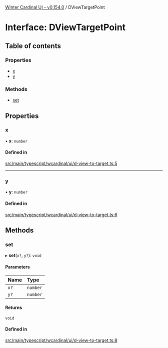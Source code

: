 [Winter Cardinal UI - v0.154.0](../index.md) / DViewTargetPoint

# Interface: DViewTargetPoint

## Table of contents

### Properties

- [x](DViewTargetPoint.md#x)
- [y](DViewTargetPoint.md#y)

### Methods

- [set](DViewTargetPoint.md#set)

## Properties

### x

• **x**: `number`

#### Defined in

[src/main/typescript/wcardinal/ui/d-view-to-target.ts:5](https://github.com/winter-cardinal/winter-cardinal-ui/blob/v0.154.0/src/main/typescript/wcardinal/ui/d-view-to-target.ts#L5)

___

### y

• **y**: `number`

#### Defined in

[src/main/typescript/wcardinal/ui/d-view-to-target.ts:6](https://github.com/winter-cardinal/winter-cardinal-ui/blob/v0.154.0/src/main/typescript/wcardinal/ui/d-view-to-target.ts#L6)

## Methods

### set

▸ **set**(`x?`, `y?`): `void`

#### Parameters

| Name | Type |
| :------ | :------ |
| `x?` | `number` |
| `y?` | `number` |

#### Returns

`void`

#### Defined in

[src/main/typescript/wcardinal/ui/d-view-to-target.ts:8](https://github.com/winter-cardinal/winter-cardinal-ui/blob/v0.154.0/src/main/typescript/wcardinal/ui/d-view-to-target.ts#L8)

